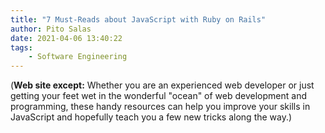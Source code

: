 ```yaml
---
title: "7 Must-Reads about JavaScript with Ruby on Rails"
author: Pito Salas
date: 2021-04-06 13:40:22
tags:
    - Software Engineering
---
```


(**Web site except:** Whether you are an experienced web developer or just getting your feet wet in the wonderful "ocean" of web development and programming, these handy resources can help you improve your skills in JavaScript and hopefully teach you a few new tricks along the way.) 
